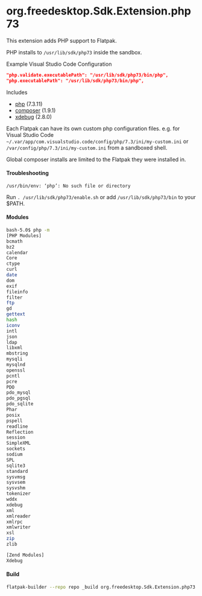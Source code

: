 # org.freedesktop.Sdk.Extension.php73

This extension adds PHP support to Flatpak.

PHP installs to `/usr/lib/sdk/php73` inside the sandbox.

Example Visual Studio Code Configuration

```json
"php.validate.executablePath": "/usr/lib/sdk/php73/bin/php",
"php.executablePath": "/usr/lib/sdk/php73/bin/php",
```

Includes

* [php](https://php.net/) (7.3.11)
* [composer](https://github.com/composer/composer) (1.9.1)
* [xdebug](https://xdebug.org/) (2.8.0)

Each Flatpak can have its own custom php configuration files.
e.g. for Visual Studio Code
`~/.var/app/com.visualstudio.code/config/php/7.3/ini/my-custom.ini` or `/var/config/php/7.3/ini/my-custom.ini` from a sandboxed shell.

Global composer installs are limited to the Flatpak they were installed in.

#### Troubleshooting
`/usr/bin/env: ‘php’: No such file or directory`

Run `. /usr/lib/sdk/php73/enable.sh` or add `/usr/lib/sdk/php73/bin` to your $PATH.

#### Modules

```bash
bash-5.0$ php -m
[PHP Modules]
bcmath
bz2
calendar
Core
ctype
curl
date
dom
exif
fileinfo
filter
ftp
gd
gettext
hash
iconv
intl
json
ldap
libxml
mbstring
mysqli
mysqlnd
openssl
pcntl
pcre
PDO
pdo_mysql
pdo_pgsql
pdo_sqlite
Phar
posix
pspell
readline
Reflection
session
SimpleXML
sockets
sodium
SPL
sqlite3
standard
sysvmsg
sysvsem
sysvshm
tokenizer
wddx
xdebug
xml
xmlreader
xmlrpc
xmlwriter
xsl
zip
zlib

[Zend Modules]
Xdebug
```
#### Build
```bash
flatpak-builder --repo repo _build org.freedesktop.Sdk.Extension.php73.json --force-clean
```
